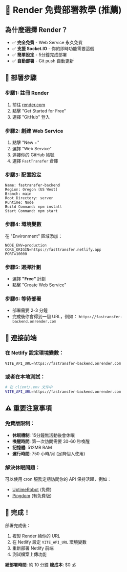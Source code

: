 # 🎯 Render 免費部署教學 (推薦)

## 為什麼選擇 Render？
- ✅ **完全免費** - Web Service 永久免費
- ✅ **支援 Socket.IO** - 你的即時功能需要這個
- ✅ **簡單設定** - 5分鐘完成部署
- ✅ **自動部署** - Git push 自動更新

## 🚀 部署步驟

### 步驟1: 註冊 Render
1. 前往 [render.com](https://render.com)
2. 點擊 "Get Started for Free"
3. 選擇 "GitHub" 登入

### 步驟2: 創建 Web Service
1. 點擊 "New +"
2. 選擇 "Web Service"
3. 連接你的 GitHub 帳號
4. 選擇 `FastTransfer` 倉庫

### 步驟3: 配置設定
```
Name: fastransfer-backend
Region: Oregon (US West)
Branch: main
Root Directory: server
Runtime: Node
Build Command: npm install
Start Command: npm start
```

### 步驟4: 環境變數
在 "Environment" 區域添加：
```
NODE_ENV=production
CORS_ORIGIN=https://fasttransfer.netlify.app
PORT=10000
```

### 步驟5: 選擇計劃
- 選擇 **"Free"** 計劃
- 點擊 "Create Web Service"

### 步驟6: 等待部署
- 部署需要 2-3 分鐘
- 完成後你會得到一個 URL，例如：
  `https://fastransfer-backend.onrender.com`

## 🔗 連接前端

### 在 Netlify 設定環境變數：
```
VITE_API_URL=https://fastransfer-backend.onrender.com
```

### 或者在本地測試：
```bash
# 在 client/.env 文件中
VITE_API_URL=https://fastransfer-backend.onrender.com
```

## ⚠️ 重要注意事項

### 免費版限制：
- **休眠機制**: 15分鐘無活動後會休眠
- **喚醒時間**: 第一次訪問需要 30-60 秒喚醒
- **記憶體**: 512MB RAM
- **運行時間**: 750 小時/月 (足夠個人使用)

### 解決休眠問題：
可以使用 cron 服務定期訪問你的 API 保持活躍，例如：
- [UptimeRobot](https://uptimerobot.com) (免費)
- [Pingdom](https://www.pingdom.com) (有免費版)

## 🎉 完成！

部署完成後：
1. 複製 Render 給你的 URL
2. 在 Netlify 設定 `VITE_API_URL` 環境變數
3. 重新部署 Netlify 前端
4. 測試檔案上傳功能

**總部署時間**: 約 10 分鐘
**總成本**: $0 💰
